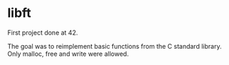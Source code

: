 # libft

First project done at 42.

The goal was to reimplement basic functions from the C standard library.
Only malloc, free and write were allowed.
